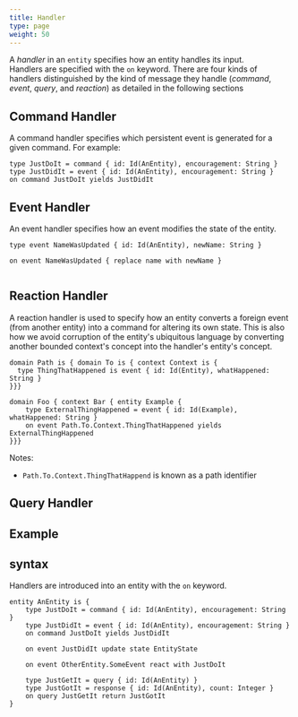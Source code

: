 ```yaml
---
title: Handler
type: page
weight: 50
---
```


A _handler_ in an `entity` specifies how an entity handles its input.  
Handlers are specified with the `on` keyword. There are four kinds of handlers 
distinguished by the kind of message they handle (_command_, _event_, _query_,
and _reaction_) as detailed in the following sections 

## Command Handler
A command handler specifies which persistent event is generated for a given 
command.  For example:

```riddl
type JustDoIt = command { id: Id(AnEntity), encouragement: String }
type JustDidIt = event { id: Id(AnEntity), encouragement: String }
on command JustDoIt yields JustDidIt
```

## Event Handler
An event handler specifies how an event modifies the state of the entity. 
```riddl
type event NameWasUpdated { id: Id(AnEntity), newName: String }

on event NameWasUpdated { replace name with newName }
 
```
## Reaction Handler
A reaction handler is used to specify how an entity converts a foreign event 
(from another entity) into a command for altering its own state. This is also
how we avoid corruption of the entity's ubiquitous language by converting 
another bounded context's concept into the handler's entity's concept. 
```riddl
domain Path is { domain To is { context Context is {
  type ThingThatHappened is event { id: Id(Entity), whatHappened: String }
}}}

domain Foo { context Bar { entity Example {
    type ExternalThingHappened = event { id: Id(Example), whatHappened: String }
    on event Path.To.Context.ThingThatHappened yields ExternalThingHappened
}}}    
```
Notes:
* `Path.To.Context.ThingThatHappend` is known as a path identifier

## Query Handler

## Example
## syntax
Handlers are introduced into an entity with the `on` keyword.
```riddl
entity AnEntity is {
    type JustDoIt = command { id: Id(AnEntity), encouragement: String }
    type JustDidIt = event { id: Id(AnEntity), encouragement: String }
    on command JustDoIt yields JustDidIt
    
    on event JustDidIt update state EntityState
    
    on event OtherEntity.SomeEvent react with JustDoIt
    
    type JustGetIt = query { id: Id(AnEntity) }
    type JustGotIt = response { id: Id(AnEntity), count: Integer }
    on query JustGetIt return JustGotIt
}
```
